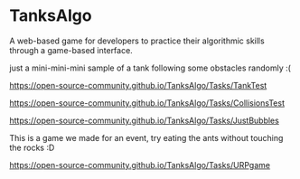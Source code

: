# TanksAlgo
A web-based game for developers to practice their algorithmic skills through a game-based interface.



just a mini-mini-mini sample of a tank following some obstacles randomly :( 

https://open-source-community.github.io/TanksAlgo/Tasks/TankTest

https://open-source-community.github.io/TanksAlgo/Tasks/CollisionsTest

https://open-source-community.github.io/TanksAlgo/Tasks/JustBubbles


This is a game we made for an event, try eating the ants without touching the rocks :D

https://open-source-community.github.io/TanksAlgo/Tasks/URPgame


